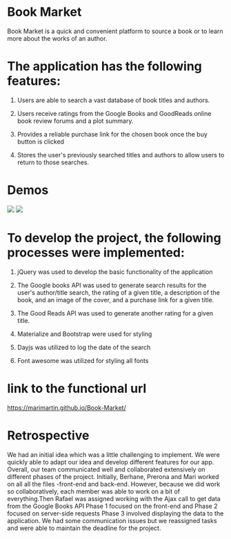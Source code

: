 # Book Market

Book Market  is a quick and convenient platform to source a book or to learn more about the works of an author.


# The application has the following features:

1. Users are able to search a vast database of book titles and authors. 

2. Users receive ratings from the Google Books and GoodReads online book review forums and a plot summary.

3. Provides a reliable purchase link for the chosen book once the buy button is clicked

4. Stores the user's previously searched titles and authors to allow users to return to those searches.

# Demos

<img src="/Assets/images/mobile-demo.gif">
<img src="/Assets/images/desktop-demo.gif">


# To develop the project, the following processes were implemented:

1. jQuery was used to develop the basic functionality of the application

2. The Google books API was used to generate search results for the user's author/title search, the rating of a given title, a description of the book, and an image of the cover, and a purchase link for a given title.
3. The Good Reads API was used to generate another rating for a given title.
4. Materialize and Bootstrap were used for styling
5. Dayjs was utilized to log the date of the search
6. Font awesome was utilized for styling all fonts

# link to the functional url
https://marimartin.github.io/Book-Market/

# Retrospective 
We had an initial idea which was a little challenging to implement. We were quickly able to adapt our idea and develop different features for our app. Overall, our team communicated well and collaborated extensively on different phases of the project. Initially, Berhane, Prerona and Mari worked on all all the files -front-end and back-end. However, because we did work so collaboratively, each member was able to work on a bit of everything.Then Rafael was assigned working with the Ajax call to get data from the Google Books API Phase 1 focused on the front-end and Phase 2 focused on server-side requests Phase 3 involved displaying the data to the application. We had some communication issues but we reassigned tasks and were able to maintain the deadline for the project.
